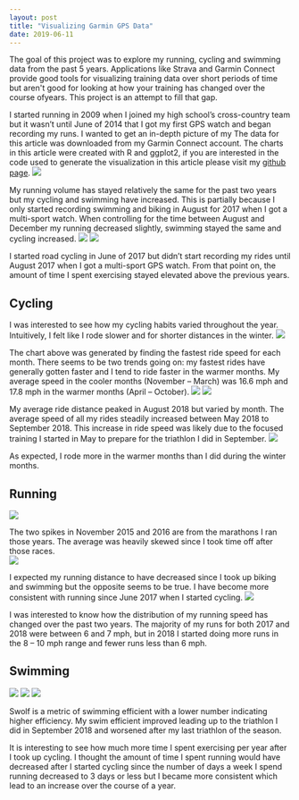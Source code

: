 ```yaml
---
layout: post
title: "Visualizing Garmin GPS Data"
date: 2019-06-11
---
```


				
  
The goal of this project was to explore my running, cycling and swimming data from the past 5 years.
Applications like Strava and Garmin Connect provide good tools for visualizing training data over 
short periods of time but aren't good for looking at how your training has changed over the course ofyears.
This project is an attempt to fill that gap.

I started running in 2009 when I joined my high school’s cross-country team but it wasn’t until June of 
2014 that I got my first GPS watch and began recording my runs. I wanted to get an in-depth picture of my
The data for this article was downloaded from my Garmin Connect account. The charts in this article were
created with R and ggplot2, if you are interested in the
code used to generate the visualization in this article please visit my [github page](https://github.com/edeaster/Garmin-Visualization).
![](/projects/garmin_vis/images/overview_time.png=600x400)	

 My running volume has stayed relatively the same for the past two years but my cycling and swimming 
have increased. This is partially because I only started recording swimming and biking in August for 2017
when I got a multi-sport watch. When controlling for the time between August and December my running
decreased slightly, swimming stayed the same and cycling increased.
![](/projects/garmin_vis/images/jul-dec_time_by_act.png=600x400)
![](/projects/garmin_vis/images/month_year_all.png=800x400)

I started road cycling in June of 2017 but didn’t start recording my rides until August 2017 when 
I got a multi-sport GPS watch. From that point on, the amount of time I spent exercising stayed elevated
 above the previous years.
 
 ## Cycling
I was interested to see how my cycling habits varied throughout the year. Intuitively, I felt like I rode slower 
and for shorter distances in the winter. 
![](/projects/garmin_vis/images/Max_avg_speed_mon.png=00x400)

The chart above was generated by finding the fastest ride speed for each month. There seems to be two trends going
on: my fastest rides have generally gotten faster and I tend to ride faster in the warmer months. My average speed in
the cooler months (November – March) was 16.6 mph and 17.8 mph in the warmer months (April – October).
![](/projects/garmin_vis/images/avg_dis_mon.png=800x400)
![](/projects/garmin_vis/images/avg_speed_mon.png=800x400)

My average ride distance peaked in August 2018 but varied by month. The average speed of all my rides
steadily increased between May 2018 to September 2018. This increase in ride speed was likely due to 
the focused training I started in May to prepare for the triathlon I did in September.
![](/projects/garmin_vis/images/tot_dis_mon.png=800x400)

As expected, I rode more in the warmer months than I did during the winter months. 

## Running

![](/projects/garmin_vis/images/avg_run_dis_mon.png=800x400)

The two spikes in November 2015 and 2016 are from the marathons I ran those years. The average
was heavily skewed since I took time off after those races.  
![](/projects/garmin_vis/images/tot_run_dis_mon.png=800x400)

I expected my running distance to have decreased since I took up biking and swimming but the 
opposite seems to be true. I have become more consistent with running since June 2017 when I started cycling.
![](/projects/garmin_vis/images/run_speed_yr1718.png=800x400)

I was interested to know how the distribution of my running speed has changed over the past two years. 
The majority of my runs for both 2017 and 2018 were between 6 and 7 mph, but in 2018 I started doing more
runs in the 8 – 10 mph range and fewer runs less than 6 mph.

## Swimming
![](/projects/garmin_vis/images/swim_speed.png=800x400)
![](/projects/garmin_vis/images/dis_swim.png=800x400)
![](/projects/garmin_vis/images/swim_swolf.png=800x400)

Swolf is a metric of swimming efficient with a lower number indicating higher efficiency. My swim 
efficient improved leading up to the triathlon I did in September 2018 and worsened after my last 
triathlon of the season. 

It is interesting to see how much more time I spent exercising per year after I took up cycling. I thought the amount of time
I spent running would have decreased after I started cycling since the number of days a week I spend running decreased to 3 days or less 
but I became more consistent which lead to an increase over the course of a year. 

